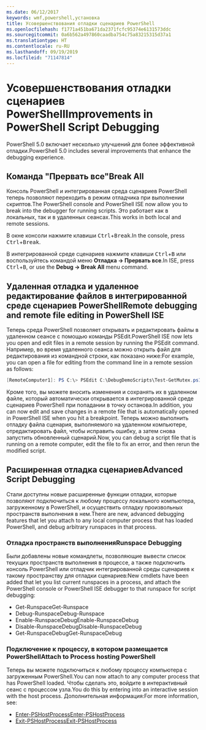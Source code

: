 ```yaml
---
ms.date: 06/12/2017
keywords: wmf,powershell,установка
title: Усовершенствования отладки сценариев PowerShell
ms.openlocfilehash: f1771a451ba671da2371fcfc95374e6131573ddc
ms.sourcegitcommit: 0a6b562a497860caadba754c75a83215315d37a1
ms.translationtype: HT
ms.contentlocale: ru-RU
ms.lasthandoff: 09/19/2019
ms.locfileid: "71147814"
---
```

# <a name="improvements-in-powershell-script-debugging"></a><span data-ttu-id="9ed50-103">Усовершенствования отладки сценариев PowerShell</span><span class="sxs-lookup"><span data-stu-id="9ed50-103">Improvements in PowerShell Script Debugging</span></span>

<span data-ttu-id="9ed50-104">PowerShell 5.0 включает несколько улучшений для более эффективной отладки.</span><span class="sxs-lookup"><span data-stu-id="9ed50-104">PowerShell 5.0 includes several improvements that enhance the debugging experience.</span></span>

## <a name="break-all"></a><span data-ttu-id="9ed50-105">Команда "Прервать все"</span><span class="sxs-lookup"><span data-stu-id="9ed50-105">Break All</span></span>

<span data-ttu-id="9ed50-106">Консоль PowerShell и интегрированная среда сценариев PowerShell теперь позволяют переходить в режим отладчика при выполнении скриптов.</span><span class="sxs-lookup"><span data-stu-id="9ed50-106">The PowerShell console and PowerShell ISE now allow you to break into the debugger for running scripts.</span></span> <span data-ttu-id="9ed50-107">Это работает как в локальных, так и в удаленных сеансах.</span><span class="sxs-lookup"><span data-stu-id="9ed50-107">This works in both local and remote sessions.</span></span>

<span data-ttu-id="9ed50-108">В окне консоли нажмите клавиши <kbd>Ctrl</kbd>+<kbd>Break</kbd>.</span><span class="sxs-lookup"><span data-stu-id="9ed50-108">In the console, press <kbd>Ctrl</kbd>+<kbd>Break</kbd>.</span></span>

<span data-ttu-id="9ed50-109">В интегрированной среде сценариев нажмите клавиши <kbd>Ctrl</kbd>+<kbd>B</kbd> или воспользуйтесь командой меню **Отладка -> Прервать все**.</span><span class="sxs-lookup"><span data-stu-id="9ed50-109">In ISE, press <kbd>Ctrl</kbd>+<kbd>B</kbd>, or use the **Debug -> Break All** menu command.</span></span>

## <a name="remote-debugging-and-remote-file-editing-in-powershell-ise"></a><span data-ttu-id="9ed50-110">Удаленная отладка и удаленное редактирование файлов в интегрированной среде сценариев PowerShell</span><span class="sxs-lookup"><span data-stu-id="9ed50-110">Remote debugging and remote file editing in PowerShell ISE</span></span>

<span data-ttu-id="9ed50-111">Теперь среда PowerShell позволяет открывать и редактировать файлы в удаленном сеансе с помощью команды PSEdit.</span><span class="sxs-lookup"><span data-stu-id="9ed50-111">PowerShell ISE now lets you open and edit files in a remote session by running the PSEdit command.</span></span>
<span data-ttu-id="9ed50-112">Например, во время удаленного сеанса можно открыть файл для редактирования из командной строки, как показано ниже:</span><span class="sxs-lookup"><span data-stu-id="9ed50-112">For example, you can open a file for editing from the command line in a remote session as follows:</span></span>

```powershell
[RemoteComputer1]: PS C:\> PSEdit C:\DebugDemoScripts\Test-GetMutex.ps1
```

<span data-ttu-id="9ed50-113">Кроме того, вы можете вносить изменения и сохранять их в удаленном файле, который автоматически открывается в интегрированной среде сценариев PowerShell при попадании в точку останова.</span><span class="sxs-lookup"><span data-stu-id="9ed50-113">In addition, you can now edit and save changes in a remote file that is automatically opened in PowerShell ISE when you hit a breakpoint.</span></span> <span data-ttu-id="9ed50-114">Теперь можно выполнить отладку файла сценария, выполняемого на удаленном компьютере, отредактировать файл, чтобы исправить ошибку, а затем снова запустить обновленный сценарий.</span><span class="sxs-lookup"><span data-stu-id="9ed50-114">Now, you can debug a script file that is running on a remote computer, edit the file to fix an error, and then rerun the modified script.</span></span>

## <a name="advanced-script-debugging"></a><span data-ttu-id="9ed50-115">Расширенная отладка сценариев</span><span class="sxs-lookup"><span data-stu-id="9ed50-115">Advanced Script Debugging</span></span>

<span data-ttu-id="9ed50-116">Стали доступны новые расширенные функции отладки, которые позволяют подключиться к любому процессу локального компьютера, загруженному в PowerShell, и осуществить отладку произвольных пространств выполнения в нем.</span><span class="sxs-lookup"><span data-stu-id="9ed50-116">There are new, advanced debugging features that let you attach to any local computer process that has loaded PowerShell, and debug arbitrary runspaces in that process.</span></span>

### <a name="runspace-debugging"></a><span data-ttu-id="9ed50-117">Отладка пространств выполнения</span><span class="sxs-lookup"><span data-stu-id="9ed50-117">Runspace Debugging</span></span>

<span data-ttu-id="9ed50-118">Были добавлены новые командлеты, позволяющие вывести список текущих пространств выполнения в процессе, а также подключить консоль PowerShell или отладчик интегрированной среды сценариев к такому пространству для отладки сценариев:</span><span class="sxs-lookup"><span data-stu-id="9ed50-118">New cmdlets have been added that let you list current runspaces in a process, and attach the PowerShell console or PowerShell ISE debugger to that runspace for script debugging:</span></span>

- <span data-ttu-id="9ed50-119">Get-Runspace</span><span class="sxs-lookup"><span data-stu-id="9ed50-119">Get-Runspace</span></span>
- <span data-ttu-id="9ed50-120">Debug-Runspace</span><span class="sxs-lookup"><span data-stu-id="9ed50-120">Debug-Runspace</span></span>
- <span data-ttu-id="9ed50-121">Enable-RunspaceDebug</span><span class="sxs-lookup"><span data-stu-id="9ed50-121">Enable-RunspaceDebug</span></span>
- <span data-ttu-id="9ed50-122">Disable-RunspaceDebug</span><span class="sxs-lookup"><span data-stu-id="9ed50-122">Disable-RunspaceDebug</span></span>
- <span data-ttu-id="9ed50-123">Get-RunspaceDebug</span><span class="sxs-lookup"><span data-stu-id="9ed50-123">Get-RunspaceDebug</span></span>

### <a name="attach-to-process-hosting-powershell"></a><span data-ttu-id="9ed50-124">Подключение к процессу, в котором размещается PowerShell</span><span class="sxs-lookup"><span data-stu-id="9ed50-124">Attach to Process hosting PowerShell</span></span>

<span data-ttu-id="9ed50-125">Теперь вы можете подключиться к любому процессу компьютера с загруженным PowerShell.</span><span class="sxs-lookup"><span data-stu-id="9ed50-125">You can now attach to any computer process that has PowerShell loaded.</span></span> <span data-ttu-id="9ed50-126">Чтобы сделать это, войдите в интерактивный сеанс с процессом узла.</span><span class="sxs-lookup"><span data-stu-id="9ed50-126">You do this by entering into an interactive session with the host process.</span></span> <span data-ttu-id="9ed50-127">Дополнительная информация:</span><span class="sxs-lookup"><span data-stu-id="9ed50-127">For more information, see:</span></span>

- [<span data-ttu-id="9ed50-128">Enter-PSHostProcess</span><span class="sxs-lookup"><span data-stu-id="9ed50-128">Enter-PSHostProcess</span></span>](/powershell/module/Microsoft.PowerShell.Core/Enter-PSHostProcess)
- [<span data-ttu-id="9ed50-129">Exit-PSHostProcess</span><span class="sxs-lookup"><span data-stu-id="9ed50-129">Exit-PSHostProcess</span></span>](/powershell/module/Microsoft.PowerShell.Core/Exit-PSHostProcess)
